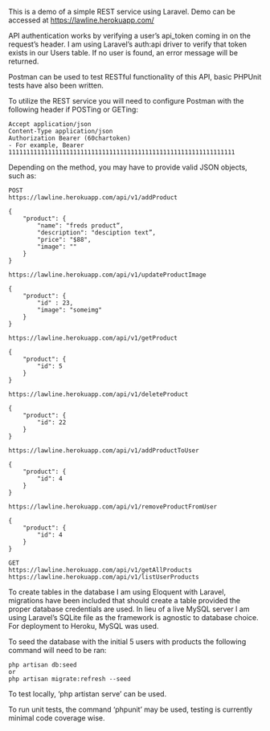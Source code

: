 This is a demo of a simple REST service using Laravel.
Demo can be accessed at https://lawline.herokuapp.com/

API authentication works by verifying a user’s api_token coming in on the request’s header.
I am using Laravel’s auth:api driver to verify that token exists in our Users table.
If no user is found, an error message will be returned.

Postman can be used to test RESTful functionality of this API, basic PHPUnit tests have also been written.

To utilize the REST service you will need to configure Postman with the following header if POSTing or GETing:
````
Accept application/json
Content-Type application/json
Authorization Bearer (60chartoken) 
- For example, Bearer 111111111111111111111111111111111111111111111111111111111111111
````

Depending on the method, you may have to provide valid JSON objects, such as:
````
POST
https://lawline.herokuapp.com/api/v1/addProduct

{
	"product": {
		"name": "freds product“,
		"description": "desciption text”,
		"price": "$88",
		"image": ""
	}
}

https://lawline.herokuapp.com/api/v1/updateProductImage

{
	"product": {
		"id" : 23,
		"image": "someimg"
	}
}

https://lawline.herokuapp.com/api/v1/getProduct

{
	"product": {
		"id": 5
	}
}

https://lawline.herokuapp.com/api/v1/deleteProduct

{
	"product": {
		"id": 22
	}
}

https://lawline.herokuapp.com/api/v1/addProductToUser

{
	"product": {
		"id": 4
	}
}

https://lawline.herokuapp.com/api/v1/removeProductFromUser

{
	"product": {
		"id": 4
	}
}

GET
https://lawline.herokuapp.com/api/v1/getAllProducts
https://lawline.herokuapp.com/api/v1/listUserProducts

````

To create tables in the database I am using Eloquent with Laravel, migrations have been included that should create a table provided the proper database credentials are used. In lieu of a live MySQL server I am using Laravel’s  SQLite file as the framework is agnostic to database choice. For deployment to Heroku, MySQL was used.

To seed the database with the initial 5 users with products the following command will need to be ran:
````
php artisan db:seed
or
php artisan migrate:refresh --seed
````

To test locally, ‘php artistan serve’ can be used.

To run unit tests, the command ‘phpunit’ may be used, testing is currently minimal code coverage wise.
